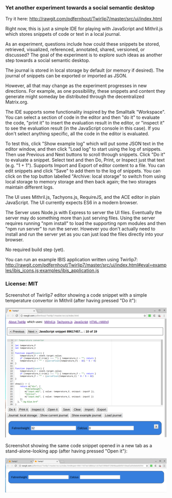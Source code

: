 ### Yet another experiment towards a social semantic desktop

Try it here: http://rawgit.com/pdfernhout/Twirlip7/master/src/ui/index.html

Right now, this is just a simple IDE for playing with JavaScript and Mithril.js which stores snippets of code or text in a local journal.

As an experiment, questions include how could these snippets be stored, retrieved, visualized, referenced, annotated, shared, versioned, or discussed? The goal of the experiment is to explore such ideas as another step towards a social semantic desktop.

The journal is stored in local storage by default (or memory if desired).
The journal of snippets can be exported or imported as JSON.

However, all that may change as the experiment progresses in new directions. For example, as one possibililty, these snippets and content they generate might someday be distributed through the decentralized Matrix.org.

The IDE supports some functionality inspired by the Smalltalk "Workspace". You can select a section of code in the editor and then "do it" to evaluate the code, "print it" to insert the evaluation result in the editor, or "inspect it" to see the evaluation result (in the JavaScript console in this case). If you don't select anything specific, all the code in the editor is evaluated.

To test this, click "Show example log" which will put some JSON text in the editor window, and then click "Load log" to start using the log of snippets. Then use Previous and Next buttons to scroll through snippets. Click "Do it" to evaluate a snippet. Select text and then Do, Print, or Inspect just that text (e.g. "1 + 1"). Supports Import and Export of editor content to a file. You can edit snippets and click "Save" to add them to the log of snippets. You can click on the top button labelled "Archive: local storage" to switch from using local storage to memory storage and then back again; the two storages maintain different logs.

The UI uses Mithril.js, Tachyons.js, RequireJS, and the ACE editor in plain JavaScript. The UI currently expects ES6 in a modern browser.

The Server uses Node.js with Express to server the UI files. Eventually the server may do something more than just serving files. Using the server requires running "npm install" to load the supporting npm modules and then "npm run server" to run the server. However you don't actually need to install and run the server yet as you can just load the files directly into your browser.

No required build step (yet).

You can run an example IBIS application written using Twirlip7: http://rawgit.com/pdfernhout/Twirlip7/master/src/ui/index.html#eval=examples/ibis_icons.js;examples/ibis_application.js

### License: MIT

Screenshot of Twirlip7 editor showing a code snippet with a simple temperature convertor in Mithril (after having pressed "Do it"):

![Twirlip7 Screenshot showing F-to-C snippet in editor](screenshots/Twirlip7_Screenshot_showing_F-to-C_snippet_2017-05-19.png?raw=true "Twirlip7 Screenshot showing F-to-C snippet in editor after pressing Do it")

Screenshot showing the same code snippet opened in a new tab as a stand-alone-looking app (after having pressed "Open it"):

![Twirlip7 Screenshot showing F-to-C snippet opened in a new tab](screenshots/Twirlip7_Screenshot_showing_F-to-C_opened_2017-05-19.png?raw=true "Twirlip7 Screenshot showing F-to-C snippet opened as an app running in a new tab after pressing Open it")
